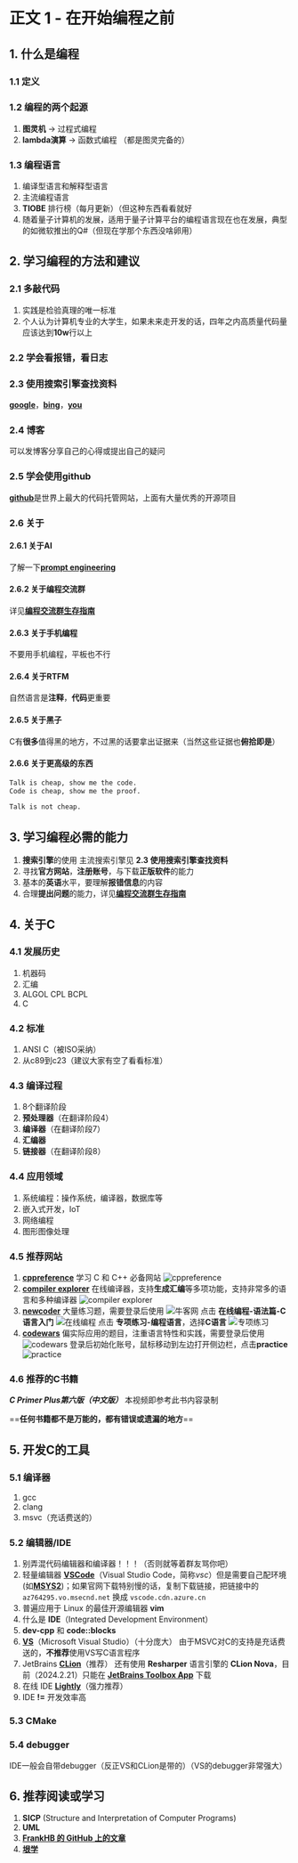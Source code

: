 # 正文 1 - 在开始编程之前

## 1. 什么是编程

### 1.1 定义

### 1.2 编程的两个起源

1. **图灵机** → 过程式编程
2. **lambda演算** → 函数式编程
   （都是图灵完备的）

### 1.3 编程语言

1. 编译型语言和解释型语言
2. 主流编程语言
3. **TIOBE** 排行榜（每月更新）（但这种东西看看就好
4. 随着量子计算机的发展，适用于量子计算平台的编程语言现在也在发展，典型的如微软推出的Q#（但现在学那个东西没啥卵用）

## 2. 学习编程的方法和建议

### 2.1 多敲代码

1. 实践是检验真理的唯一标准
2. 个人认为计算机专业的大学生，如果未来走开发的话，四年之内高质量代码量应该达到**10w**行以上

### 2.2 学会看报错，看日志

### 2.3 使用搜索引擎查找资料

[**google**](https://google.com/)，[**bing**](https://cn.bing.com/)，[**you**](https://you.com/)

### 2.4 博客

可以发博客分享自己的心得或提出自己的疑问

### 2.5 学会使用**github**

[**github**](https://github.com)是世界上最大的代码托管网站，上面有大量优秀的开源项目

### 2.6 关于

#### 2.6.1 关于AI

了解一下[**prompt engineering**](https://github.com/dair-ai/Prompt-Engineering-Guide)

#### 2.6.2 关于编程交流群

详见[**编程交流群生存指南**](../../技术无关/1_编程交流群生存指南.md)

#### 2.6.3 关于手机编程

不要用手机编程，平板也不行

#### 2.6.4 关于RTFM

自然语言是**注释**，**代码**更重要

#### 2.6.5 关于黑子

C有**很多**值得黑的地方，不过黑的话要拿出证据来（当然这些证据也**俯拾即是**）

#### 2.6.6 关于更高级的东西

```txt
Talk is cheap, show me the code.
Code is cheap, show me the proof.
```

```txt
Talk is not cheap.
```

## 3. 学习编程必需的能力

1. **搜索引擎**的使用 主流搜索引擎见 **2.3 使用搜索引擎查找资料**
2. 寻找**官方网站**，**注册账号**，与下载**正版软件**的能力
3. 基本的**英语**水平，要理解**报错信息**的内容
4. 合理**提出问题**的能力，详见[**编程交流群生存指南**](../../技术无关/1_编程交流群生存指南.md)

## 4. 关于C

### 4.1 发展历史

1. 机器码
2. 汇编
3. ALGOL CPL BCPL
4. C

### 4.2 标准

1. ANSI C（被ISO采纳）
2. 从c89到c23（建议大家有空了看看标准）

### 4.3 编译过程

1. 8个翻译阶段
2. **预处理器**（在翻译阶段4）
3. **编译器**（在翻译阶段7）
4. **汇编器**
5. **链接器**（在翻译阶段8）

### 4.4 应用领域

1. 系统编程：操作系统，编译器，数据库等
2. 嵌入式开发，IoT
3. 网络编程
4. 图形图像处理

### 4.5 推荐网站

1. [**cppreference**](https://zh.cppreference.com/)
   学习 C 和 C++ 必备网站
   ![cppreference](./1_在开始编程之前/1.png)
2. [**compiler explorer**](https://godbolt.org/)
   在线编译器，支持**生成汇编**等多项功能，支持非常多的语言和多种编译器
   ![compiler explorer](./1_在开始编程之前/2.png)
3. [**newcoder**](https://www.nowcoder.com/)
   大量练习题，需要登录后使用
   ![牛客网](./1_在开始编程之前/3.png)
   点击 **在线编程-语法篇-C语言入门**
   ![在线编程](./1_在开始编程之前/5.png)
   点击 **专项练习-编程语言**，选择**C语言**
   ![专项练习](./1_在开始编程之前/4.png)
4. [**codewars**](https://www.codewars.com/)
   偏实际应用的题目，注重语言特性和实践，需要登录后使用
   ![codewars](./1_在开始编程之前/6.png)
   登录后初始化账号，鼠标移动到左边打开侧边栏，点击**practice**
   ![practice](./1_在开始编程之前/7.png)

### 4.6 推荐的C书籍

***C Primer Plus第六版（中文版）***
本视频即参考此书内容录制

==**任何书籍都不是万能的，都有错误或遗漏的地方**==

## 5. 开发C的工具

### 5.1 编译器

1. gcc
2. clang
3. msvc（充话费送的）

### 5.2 编辑器/IDE

1. 别弄混代码编辑器和编译器！！！（否则就等着群友骂你吧）
2. 轻量编辑器 [**VSCode**](https://code.visualstudio.com/)（Visual Studio Code，简称*vsc*）但是需要自己配环境(如[**MSYS2**](https://msys2.org))；如果官网下载特别慢的话，复制下载链接，把链接中的 `az764295.vo.msecnd.net` 换成 `vscode.cdn.azure.cn`
3. 普遍应用于 Linux 的最佳开源编辑器 **vim**
4. 什么是 **IDE**（Integrated Development Environment）
5. **dev-cpp** 和 **code::blocks**
6. [**VS**](https://visualstudio.microsoft.com/zh-hans/vs/)（Microsoft Visual Studio）（十分庞大）
   由于MSVC对C的支持是充话费送的，**不推荐**使用VS写C语言程序
7. JetBrains [**CLion**](https://www.jetbrains.com/clion/)（推荐）
   还有使用 **Resharper** 语言引擎的 **CLion Nova**，目前（2024.2.21）只能在 [**JetBrains Toolbox App**](https://www.jetbrains.com/toolbox-app/) 下载
8. 在线 IDE [**Lightly**](https://lightly.teamcode.com/)（强力推荐）
9. IDE **!=** 开发效率高

### 5.3 CMake

### 5.4 debugger

IDE一般会自带debugger（反正VS和CLion是带的）（VS的debugger非常强大）

## 6. 推荐阅读或学习

1. **SICP** (Structure and Interpretation of Computer Programs)
2. **UML**
3. [**FrankHB 的 GitHub 上的文章**](https://github.com/FrankHB/pl-docs/blob/master/zh-CN)
4. [**垠学**](https://www.yinwang.org)
